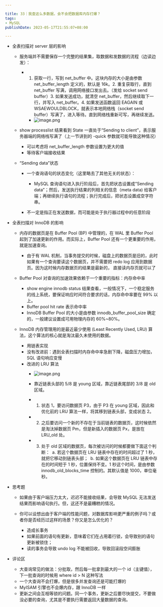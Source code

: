```yaml
---

title: 33｜我查这么多数据，会不会把数据库内存打爆？
tags:
- MySQL
publishDate: 2023-05-17T21:55:07+08:00

---
```


- 全表扫描对 server 层的影响

  - 服务端并不需要保存一个完整的结果集，取数据和发数据的流程（边读边发）：

    - 1. 获取一行，写到 net_buffer 中。这块内存的大小是由参数 net_buffer_length 定义的，默认是 16k。2. 重复获取行，直到 net_buffer 写满，调用网络接口发出去。（发给 socket send buffer）3. 如果发送成功，就清空 net_buffer，然后继续取下一行，并写入 net_buffer。4. 如果发送函数返回 EAGAIN 或 WSAEWOULDBLOCK，就表示本地网络栈（socket send buffer）写满了，进入等待。直到网络栈重新可写，再继续发送。
      - ![image.png](https://cdn.jsdelivr.net/gh/11ze/static/images/mysql45-33-1.png)


  - show processlist 结果看到 State 一直处于“Sending to client”，表示服务器端的网络栈写满了（上一节讲到的 -quick 参数就可能导致这种情况）

    - 可以考虑将 net_buffer_length 参数设置为更大的值
    - 等待客户端接收结果

  - “Sending data”状态

    - 一个查询语句的状态变化（这里略去了其他无关的状态）：

      - MySQL 查询语句进入执行阶段后，首先把状态设置成“Sending data”；然后，发送执行结果的列相关的信息（meta data) 给客户端；再继续执行语句的流程；执行完成后，把状态设置成空字符串。

    - 不一定是指正在发送数据，而可能是处于执行器过程中的任意阶段

- 全表扫描对 InnoDB 的影响

  - 内存的数据页是在 Buffer Pool (BP) 中管理的，在 WAL 里 Buffer Pool 起到了加速更新的作用。而实际上，Buffer Pool 还有一个更重要的作用，就是加速查询。

    - 由于有 WAL 机制，当事务提交的时候，磁盘上的数据页是旧的，此时如果有一个查询要读这个数据页，并不需要把 redo log 应用到数据页。因为这时候内存数据页的结果是最新的， 直接读内存页就可以了

  - Buffer Pool 对查询的加速效果依赖于一个重要的指标：内存命中率

    - show engine innodb status 结果查看，一般情况下，一个稳定服务的线上系统，要保证响应时间符合要求的话，内存命中率要在 99% 以上。
    - Buffer pool hit rate 表示命中率
    - InnoDB Buffer Pool 的大小是由参数 innodb_buffer_pool_size 确定的，一般建议设置成可用物理内存的 60%~80%。

  - InnoDB 内存管理用的是最近最少使用 (Least Recently Used, LRU) 算法，这个算法的核心就是淘汰最久未使用的数据。

    - 用链表实现
    - 没有改进前：遇到全表扫描时内存命中率急剧下降，磁盘压力增加，SQL 语句响应变慢
    - 改进的 LRU 算法
      - ![image.png](https://cdn.jsdelivr.net/gh/11ze/static/images/mysql45-33-2.png)


      - 靠近链表头部的 5/8 是 young 区域，靠近链表尾部的 3/8 是 old 区域。
      - 1. 状态 1，要访问数据页 P3，由于 P3 在 young 区域，因此和优化前的 LRU 算法一样，将其移到链表头部，变成状态 2。
      - 2. 之后要访问一个新的不存在于当前链表的数据页，这时候依然是淘汰掉数据页 Pm，但是新插入的数据页 Px，是放在 LRU_old 处。
      - 3. 处于 old 区域的数据页，每次被访问的时候都要做下面这个判断：  a. 若这个数据页在 LRU 链表中存在的时间超过了 1 秒，就把它移动到链表头部；  b. 如果这个数据页在 LRU 链表中存在的时间短于 1 秒，位置保持不变。1 秒这个时间，是由参数 innodb_old_blocks_time 控制的。其默认值是 1000，单位毫秒。

- 思考题

  - 如果由于客户端压力太大，迟迟不能接收结果，会导致 MySQL 无法发送结果而影响语句执行。但，这还不是最糟糕的情况。
  - 你可以设想出由于客户端的性能问题，对数据库影响更严重的例子吗？或者你是否经历过这样的场景？你又是怎么优化的？

    - 造成长事务
    - 如果前面的语句有更新，意味着它们在占用着行锁，会导致别的语句更新被锁住；
    - 读的事务会导致 undo log 不能被回收，导致回滚段空间膨胀

- 评论区

  - 大查询常见的做法：分批取，然后每一批拿到最大的一个 id（主键值），下一批查询的时候用 where id > N 这种写法
  - 一个大查询不会打爆，但是很多并发查询还是可能打爆的
  - MyISAM 引擎也不会爆内存，跟 InnoDB 一样
  - 更新之间会互相等锁的问题。同一个事务，更新之后要尽快提交，不要做没必要的查询，尤其是不要执行需要返回大量数据的查询。

